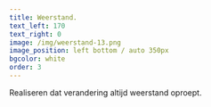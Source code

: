 ```yaml
---
title: Weerstand.
text_left: 170
text_right: 0
image: /img/weerstand-13.png
image_position: left bottom / auto 350px
bgcolor: white
order: 3
---
```


Realiseren dat verandering altijd weerstand oproept.